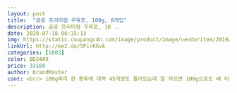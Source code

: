 ```yaml
---
layout: post 
title:  "곰곰 프리미엄 우육포, 100g, 8개입" 
description: 곰곰 프리미엄 우육포, 10 ..
date: 2020-07-18 06:15:13 
img: https://static.coupangcdn.com/image/product/image/vendoritem/2019/04/30/4407166912/bfbc3e66-07ae-482f-98d7-9f05ba219757.jpg 
linkUrl: http://me2.do/5PirKGvk 
categories: [1003] 
color: BD24A9 
price: 33160 
author: brandMaster 
cont: <br/> 100g짜리 한 봉투에 대략 45개정도 들어있는데 잘 자르면 100g으로도 배 터지도록 먹겠어요.<br/><br/>7봉지 맛있게 잘먹었어요 냄새도 안나고<br/>간식용으로 간간히 먹고 있는데<br/>간이 세지 않아서 육포만 먹으라고 해도 계속 먹을 수 있을 것 같은데<br/>근데 1인 1육 하기에는 너무 커서 이로 뜯기도 힘들고 손으로 잘게 잘라 먹기가 쪼끔 힘들었어요ㅠㅠ... <br/>... <br/>.<br/>.<br/><br/>근데 마지막 봉지 뜯었는데;곰팡이 펴 있네요<br/>길이는 유지하고 조금만 더 얇게 판매한다면 더 먹기 좋을 것 같다는 생각을 해봅니다.<br/><br/>늘 손바닥보다 조금 더 큰 우육포 봉투만 보다가 웬 미역봉투가 와서 놀랐어요ㅋㅋㅋ<br/>달달한 맛이 아닌것 같아<br/>든든하고 기운이 나네요ᆢ<br/>딱딱하지 않고 부드럽고<br/>맥주랑 먹으면 아주 술술 들어가겠네요ㅠㅠㅠ 정말... <br/>.<br/> 좋다... <br/>.<br/><br/>받아 보았네요ᆢ<br/>비린맛  심줄없이 맛있네요<br/>빨리 다 먹구 또 구매할 생각임다.<br/><br/> 
---
```

 